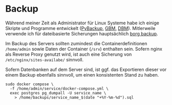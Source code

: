 # Backup

Während meiner Zeit als Administrator für Linux Systeme 
habe ich einige Skripte und Programme entwickelt 
([PyBackup](https://github.com/felbinger/PyBackup), 
[GBM](https://github.com/felbinger/GBM), 
[DBM](https://github.com/felbinger/dbm)). Mitlerweile 
verwende ich für dateibasierte Sicherungen hauptsächlich 
[borg backup](https://borgbackup.readthedocs.io/en/stable/).

Im Backup des Servers sollten zumindest die Containerdefinitionen `/home/admin` 
sowie Daten der Container (`/srv`) enthalten sein. Sofern nginx als Reverse
Proxy genutzt wird, ist auch eine Sicherung von `/etc/nginx/sites-availabe/` sinnvoll.

Sofern Datenbanken auf dem Server sind, ist ggf. das Exportieren dieser
vor einem Backup ebenfalls sinnvoll, um einen konsistenten Stand zu haben.
```shell
sudo docker compose \
  -f /home/admin/service/docker-compose.yml \
  exec postgres pg_dumpall -U service_name \
    > /home/backups/service_name_$(date "+%Y-%m-%d").sql
```